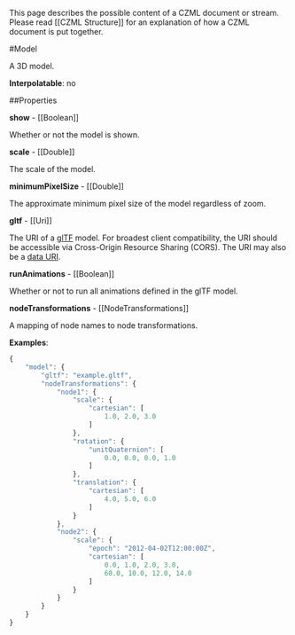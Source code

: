 This page describes the possible content of a CZML document or stream.  Please read [[CZML Structure]] for an explanation of how a CZML document is put together.

#Model

A 3D model.

**Interpolatable**: no

##Properties

**show** - [[Boolean]]

Whether or not the model is shown.


**scale** - [[Double]]

The scale of the model.


**minimumPixelSize** - [[Double]]

The approximate minimum pixel size of the model regardless of zoom.


**gltf** - [[Uri]]

The URI of a <a href="https://github.com/KhronosGroup/glTF">glTF</a> model.  For broadest client compatibility, the URI should be accessible via Cross-Origin Resource Sharing (CORS).  The URI may also be a <a href="https://developer.mozilla.org/en/data_URIs">data URI</a>.


**runAnimations** - [[Boolean]]

Whether or not to run all animations defined in the glTF model.


**nodeTransformations** - [[NodeTransformations]]

A mapping of node names to node transformations.

**Examples**:

```javascript
{
    "model": {
        "gltf": "example.gltf",
        "nodeTransformations": {
            "node1": {
                "scale": {
                    "cartesian": [
                        1.0, 2.0, 3.0
                    ]
                },
                "rotation": {
                    "unitQuaternion": [
                        0.0, 0.0, 0.0, 1.0
                    ]
                },
                "translation": {
                    "cartesian": [
                        4.0, 5.0, 6.0
                    ]
                }
            },
            "node2": {
                "scale": {
                    "epoch": "2012-04-02T12:00:00Z",
                    "cartesian": [
                        0.0, 1.0, 2.0, 3.0,
                        60.0, 10.0, 12.0, 14.0
                    ]
                }
            }
        }
    }
}
```


